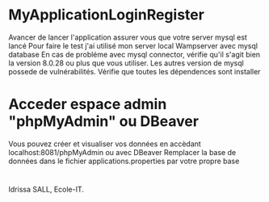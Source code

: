 # MyApplicationLoginRegister

Avancer de lancer l'application assurer vous que votre server mysql est lancé
Pour faire le test j'ai utilisé mon server local Wampserver avec mysql database
En cas de probléme avec mysql connector, vérifie qu'il s'agit bien la version 8.0.28 ou plus que vous utiliser. Les autres version de mysql possede de vulnérabilités.
Vérifie que toutes les dépendences sont installer 

# Acceder espace admin "phpMyAdmin" ou DBeaver
Vous pouvez créer et visualiser vos données en accèdant localhost:8081/phpMyAdmin ou avec DBeaver 
Remplacer la base de données dans le fichier applications.properties par votre propre base

#
Idrissa SALL, Ecole-IT.
